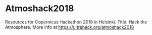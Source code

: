 # Atmoshack2018
Resources for Copernicus Hackathon 2018 in Helsinki. Title: Hack the Atmosphere. More info at https://ultrahack.org/atmoshack2018
